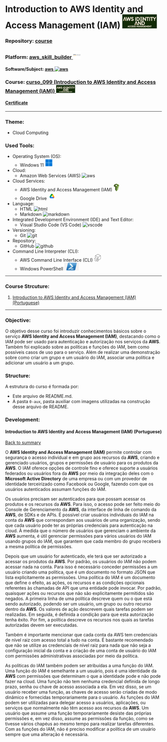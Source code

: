 # Introduction to AWS Identity and Access Management (IAM)   <img src="./0-aux/logo_course.png" alt="curso_099" width="auto" height="45">

### Repository: [course](../../../)   
### Platform: <a href="../../">aws_skill_builder   <img src="https://github.com/PedroHeeger/main/blob/main/0-aux/logos/plataforma/aws_skill_builder.png" alt="aws_skill_builder" width="auto" height="25"></a>
#### Software/Subject: <a href="../">aws   <img src="https://cdn.jsdelivr.net/gh/devicons/devicon/icons/amazonwebservices/amazonwebservices-original.svg" alt="aws" width="auto" height="25"></a>
### Course: <a href="./">curso_099 (Introduction to AWS Identity and Access Management (IAM))   <img src="./0-aux/logo_course.png" alt="curso_099" width="auto" height="25"></a>

#### <a href="https://github.com/PedroHeeger/main/blob/main/cert_ti/04-curso/cloud/aws/(23-11-23)%20Introduction...(CLI)%20PH%20AWSSB.pdf">Certificate</a>

---

### Theme:
- Cloud Computing

### Used Tools:
- Operating System (OS): 
  - Windows 11   <img src="https://github.com/PedroHeeger/main/blob/main/0-aux/logos/software/windows11.png" alt="windows11" width="auto" height="25">
- Cloud:
  - Amazon Web Services (AWS)   <img src="https://cdn.jsdelivr.net/gh/devicons/devicon/icons/amazonwebservices/amazonwebservices-original.svg" alt="aws" width="auto" height="25">
- Cloud Services:
  - AWS Identity and Access Management (IAM)   <img src="https://github.com/PedroHeeger/main/blob/main/0-aux/logos/cloud/aws_iam.svg" alt="aws_iam" width="auto" height="25">
  - Google Drive   <img src="https://github.com/PedroHeeger/main/blob/main/0-aux/logos/software/google_drive.png" alt="google_drive" width="auto" height="25">
- Language:
  - HTML   <img src="https://cdn.jsdelivr.net/gh/devicons/devicon/icons/html5/html5-original.svg" alt="html" width="auto" height="25">
  - Markdown   <img src="https://cdn.jsdelivr.net/gh/devicons/devicon/icons/markdown/markdown-original.svg" alt="markdown" width="auto" height="25">
- Integrated Development Environment (IDE) and Text Editor:
  - Visual Studio Code (VS Code)   <img src="https://cdn.jsdelivr.net/gh/devicons/devicon/icons/vscode/vscode-original.svg" alt="vscode" width="auto" height="25">
- Versioning: 
  - Git   <img src="https://cdn.jsdelivr.net/gh/devicons/devicon/icons/git/git-original.svg" alt="git" width="auto" height="25">
- Repository:
  - GitHub   <img src="https://cdn.jsdelivr.net/gh/devicons/devicon/icons/github/github-original.svg" alt="github" width="auto" height="25">
- Command Line Interpreter (CLI):
  - AWS Command Line Interface (CLI)   <img src="https://github.com/PedroHeeger/main/blob/main/0-aux/logos/cloud/aws_cli.svg" alt="aws_cli" width="auto" height="25">
  - Windows PowerShell   <img src="https://github.com/PedroHeeger/main/blob/main/0-aux/logos/software/windows_power_shell.png" alt="windows_power_shell" width="auto" height="25">

---

<a name="item0"><h3>Course Strcuture:</h3></a>
1. <a href="#item01">Introduction to AWS Identity and Access Management (IAM) (Portuguese)</a><br>

---

### Objective:
O objetivo desse curso foi introduzir conhecimentos básicos sobre o serviço **AWS Identity and Access Management (IAM)**, destacando como o IAM pode ser usado para autenticação e autorização nos serviços da **AWS**. Também foi explicado sobre as políticas e funções do IAM, bem como possíveis casos de uso para o serviço. Além de realizar uma demonstração sobre como criar um grupo e um usuário do IAM, associar uma política e adicionar um usuário a um grupo.

### Structure:
A estrutura do curso é formada por:
- Este arquivo de README.md.
- A pasta `0-aux`, pasta auxiliar com imagens utilizadas na construção desse arquivo de README. 

### Development:

<a name="item01"><h4>Introduction to AWS Identity and Access Management (IAM) (Portuguese)</h4></a>[Back to summary](#item0)

O **AWS Identity and Access Management (IAM)** permite controlar com segurança o acesso individual e em grupo aos recursos da **AWS**, criando e gerenciado usuários, grupos e permissões de usuário para os produtos da **AWS**. O IAM oferece opções de controle fino e oferece suporte a usuários federados ou usuários fora da **AWS** por meio da integração deles com o **Microsoft Active Directory** de uma empresa ou com um provedor de identidade terceirizado como Facebook ou Google, fazendo com que os usuários autenticados assumam funções do IAM.

Os usuários precisam ser autenticados para que possam acessar os produtos e os recursos da **AWS**. Para isso, o acesso pode ser feito meio do Console de Gerenciamento da **AWS**, da interface de linha de comando da **AWS**, de SDKs e de APIs. É possível criar usuários individuais do IAM na conta da **AWS** que correspondam aos usuários de uma organização, sendo que cada usuário pode ter as próprias credenciais para autenticação na cloud. À medida que o número de usuários que gerenciam o ambiente da **AWS** aumenta, é útil gerenciar permissões para vários usuários do IAM usando grupos do IAM, que garantem que cada membro do grupo receberá a mesma política de permissões.

Depois que um usuário for autenticado, ele terá que ser autorizado a acessar os produtos da **AWS**. Por padrão, os usuários do IAM não podem acessar nada na conta. Para isso é necessário conceder permissões a um usuário criando uma política, que é um documento no formato JSON que lista explicitamente as permissões. Uma política do IAM é um documento que define o efeito, as ações, os recursos e as condições opcionais referentes às chamadas de API que uma entidade pode invocar. Por padrão, quaisquer ações ou recursos que não são explicitamente permitidos são negados. A primeira linha de uma política descreve quem ou o que está sendo autorizado, podendo ser um usuário, um grupo ou outro recurso dentro da **AWS**. Os valores de ação descrevem quais tarefas podem ser realizadas. Em seguida, é definida a condição para que esta autorização tenha êxito. Por fim, a política descreve os recursos nos quais as tarefas autorizadas devem ser executadas.

Também é importante mencionar que cada conta da AWS tem credenciais de nível raiz com acesso total a tudo na conta. É bastante recomendado que não se utilize as credenciais de nível raiz para nada que não seja a configuração inicial da conta e a criação de uma conta de usuário do IAM com permissões administrativas associadas por meio da política.

As políticas do IAM também podem ser atribuídas a uma função do IAM. Uma função do IAM é semelhante a um usuário, pois é uma identidade da **AWS** com permissões que determinam o que a identidade pode e não pode fazer na cloud. Uma função não tem nenhuma credencial definida de longo prazo, senha ou chave de acesso associada a ela. Em vez disso, se um usuário receber uma função, as chaves de acesso serão criadas de modo dinâmico e fornecidas temporariamente para o usuário. As funções do IAM podem ser utilizadas para delegar acesso a usuários, aplicações, ou serviços que normalmente não têm acesso aos recursos da **AWS**. Um usuário que assume uma função temporariamente desiste das próprias permissões e, em vez disso, assume as permissões da função, como se tivesse vários chapéus ao mesmo tempo para realizar tarefas diferentes. Com as funções do IAM, não é preciso modificar a política de um usuário sempre que uma alteração é necessária.

